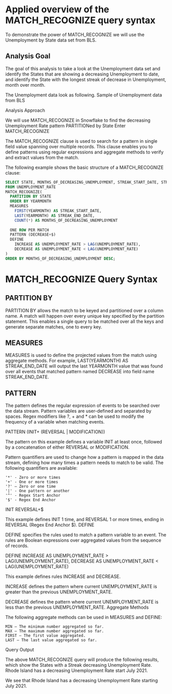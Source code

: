# Applied overview of the MATCH_RECOGNIZE query syntax

To demonstrate the power of MATCH_RECOGNIZE we will use the Unemployment by State data set from BLS.

## Analysis Goal
The goal of this analysis to take a look at the Unemployment data set and identify the States that are showing a decreasing Unemployment to date, and identify the State with the longest streak of decrease in Unemployment, month over month.

The Unemployment data look as following.
Sample of Unemployment data from BLS

Analysis Approach

We will use MATCH_RECOGNIZE in Snowflake to find the decreasing Unemployment Rate pattern PARTITIONed by State
Enter MATCH_RECOGNIZE

The MATCH_RECOGNIZE clause is used to search for a pattern in single field value spanning over multiple records. This clause enables you to define patterns using regular expressions and aggregate methods to verify and extract values from the match.

The following example shows the basic structure of a MATCH_RECOGNIZE clause:

```sql
SELECT STATE, MONTHS_OF_DECREASING_UNEMPLOYMENT, STREAK_START_DATE, STREAK_END_DATE
FROM UNEMPLOYMENT_RATE
MATCH_RECOGNIZE(
  PARTITION BY STATE
  ORDER BY YEARMONTH
  MEASURES
    FIRST(YEARMONTH) AS STREAK_START_DATE,
    LAST(YEARMONTH) AS STREAK_END_DATE,
    COUNT(*) AS MONTHS_OF_DECREASING_UNEMPLOYMENT
  
  ONE ROW PER MATCH
  PATTERN (DECREASE+$)
  DEFINE
    INCREASE AS UNEMPLOYMENT_RATE > LAG(UNEMPLOYMENT_RATE),
    DECREASE AS UNEMPLOYMENT_RATE < LAG(UNEMPLOYMENT_RATE)
)
ORDER BY MONTHS_OF_DECREASING_UNEMPLOYMENT DESC;
```


# MATCH_RECOGNIZE Query Syntax
## PARTITION BY

PARTITION BY allows the match to be keyed and partitioned over a column name. A match will happen over every unique key specified by the partition statement. This enables a single query to be matched over all the keys and generate separate matches, one to every key.

## MEASURES

MEASURES is used to define the projected values from the match using aggregate methods. For example, LAST(YEARMONTH) AS STREAK_END_DATE will output the last YEARMONTH value that was found over all events that matched pattern named DECREASE into field name STREAK_END_DATE.

## PATTERN

The pattern defines the regular expression of events to be searched over the data stream. Pattern variables are user-defined and separated by spaces. Regex modifiers like ?, + and * can be used to modify the frequency of a variable when matching events.

PATTERN (INIT+ (REVERSAL | MODIFICATION))

The pattern on this example defines a variable INIT at least once, followed by a concatenation of either REVERSAL or MODIFICATION.

Pattern quantifiers are used to change how a pattern is mapped in the data stream, defining how many times a pattern needs to match to be valid. The following quantifiers are available:

    '*' - Zero or more times
    '+' - One or more times
    '?' – Zero or one time
    '|' - One pattern or another
    '^' - Regex Start Anchor
    '$' - Regex End Anchor

INIT REVERSAL+$

This example defines INIT 1 time, and REVERSAL 1 or more times, ending in REVERSAL (Regex End Anchor $).
DEFINE

DEFINE specifies the rules used to match a pattern variable to an event. The rules are Boolean expressions over aggregated values from the sequence of records.

DEFINE
  INCREASE AS UNEMPLOYMENT_RATE > LAG(UNEMPLOYMENT_RATE),
  DECREASE AS UNEMPLOYMENT_RATE < LAG(UNEMPLOYMENT_RATE)

This example defines rules INCREASE and DECREASE.

INCREASE defines the pattern where current UNEMPLOYMENT_RATE is greater than the previous UNEMPLOYMENT_RATE.

DECREASE defines the pattern where current UNEMPLOYMENT_RATE is less than the previous UNEMPLOYMENT_RATE.
Aggregate Methods

The following aggregate methods can be used in MEASURES and DEFINE:

    MIN – The minimum number aggregated so far.
    MAX – The maximum number aggregated so far.
    FIRST – The first value aggregated.
    LAST – The last value aggregated so far.

Query Output

The above MATCH_RECOGNIZE query will produce the following results, which show the States with a Streak decreasing Unemployment Rate.
Rhode Island has a decreasing Unemployment Rate start July 2021.

We see that Rhode Island has a decreasing Unemployment Rate starting July 2021.

